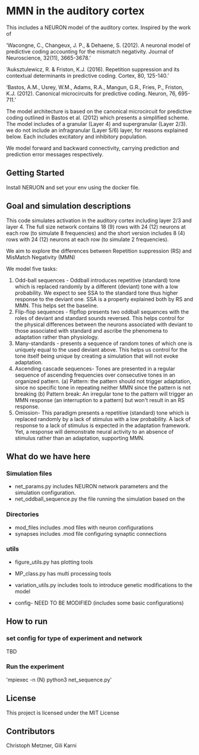 # MMN in the auditory cortex

This includes a NEURON model of the auditory cortex. Inspired by the work of

‘Wacongne, C., Changeux, J. P., & Dehaene, S. (2012). A neuronal model of predictive coding accounting for the mismatch negativity. Journal of Neuroscience, 32(11), 3665-3678.’

‘Auksztulewicz, R. & Friston, K.J. (2016). Repetition suppression and its contextual determinants in predictive coding. Cortex, 80, 125-140.’

‘Bastos, A.M., Usrey, W.M., Adams, R.A., Mangun, G.R., Fries, P., Friston, K.J. (2012). Canonical microcircuits for predictive coding. Neuron, 76, 695-711.’

The model architecture is based on the canonical microcircuit for predictive coding outlined in Bastos et al. (2012) which presents a simplified scheme. The model includes of a granular (Layer 4) and supergranular (Layer 2/3). we do not include an infragranular (Layer 5/6) layer, for reasons explained below. Each includes excitatory and inhibitory population.

We model forward and backward connectivity, carrying prediction and prediction error messages respectively.



## Getting Started

Install NERUON and set your env using the docker file.

## Goal and simulation descriptions

This code simulates activation in the auditory cortex including layer 2/3 and layer 4. The full size network contains 18 (9) rows with 24 (12) neurons at each row (to simulate 8 frequencies) and the short version includes 8 (4) rows with 24 (12) neurons at each row (to simulate 2 frequencies).

We aim to explore the differences between Repetition suppression (RS) and MisMatch Negativity (MMN)


We model five tasks:
1. Odd-ball sequences - Oddball introduces repetitive (standard) tone which is replaced randomly by a different (deviant) tone with a low probability. We expect to see SSA to the standard tone thus higher response to the deviant one. SSA is a property explained both by RS and MMN. This helps set the baseline.
2. Flip-flop sequences - flipflop presents two oddball sequences with the roles of deviant and standard sounds reversed. This helps control for the physical differences between the neurons associated with deviant to those associated with standard and ascribe the phenomena to adaptation rather than physiology.  
3. Many-standards - presents a sequence of random tones of which one is uniquely equal to the used deviant above. This helps us control for the tone itself being unique by creating a simulation that will not evoke adaptation.  
4. Ascending cascade sequences- Tones are presented in a regular sequence of  ascending frequencies over consecutive tones in an organized pattern.
  (a) Pattern: the pattern should not trigger adaptation, since no specific tone in repeating neither MMN since the pattern is not breaking
  (b) Pattern break: An irregular tone to the pattern will trigger an MMN response (an interruption to a pattern) but won't result in an RS response.
5. Omission- This paradigm presents a repetitive (standard) tone which is replaced randomly by a lack of stimulus with a low probability. A lack of response to a lack of stimulus is expected in the adaptation framework. Yet, a response will demonstrate neural activity to an absence of stimulus rather than an adaptation, supporting MMN.



## What do we have here

### Simulation files

* net_params.py includes NEURON network parameters and the simulation configuration.
* net_oddball_sequence.py the file running the simulation based on the

### Directories

* mod_files includes .mod files with neuron configurations
* synapses includes .mod file configuring synaptic connections

### utils

* figure_utils.py has plotting tools
* MP_class.py has multi processing tools
* variation_utils.py includes tools to introduce genetic modifications to the model


* config- NEED TO BE MODIFIED (includes some basic configurations)

## How to run

### set config for type of experiment and network
TBD

### Run the experiment
'mpiexec -n {N} python3 net_sequence.py'


## License

This project is licensed under the MIT License


## Contributors

Christoph Metzner, Gili Karni
